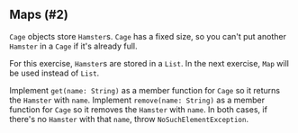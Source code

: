 ## Maps (#2)

`Cage` objects store `Hamster`s. `Cage` has a fixed size, so you can't put
another `Hamster` in a `Cage` if it's already full.

For this exercise, `Hamster`s are stored in a `List`. In the next exercise,
`Map` will be used instead of `List`.

Implement `get(name: String)` as a member function for `Cage` so it returns the
`Hamster` with `name`. Implement `remove(name: String)` as a member function
for `Cage` so it removes the `Hamster` with `name`. In both cases, if there's
no `Hamster` with that `name`, throw `NoSuchElementException`.